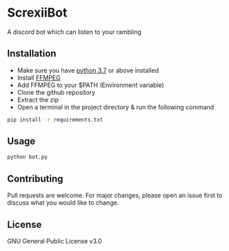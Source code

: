 # ScrexiiBot
 A discord bot which can listen to your rambling

## Installation

- Make sure you have [python 3.7](https://www.python.org/downloads/) or above installed
- Install [FFMPEG](https://github.com/adaptlearning/adapt_authoring/wiki/Installing-FFmpeg) 
- Add FFMPEG to your $PATH (Environment variable) 
- Clone the github repository
- Extract the zip
- Open a terminal in the project directory & run the following command

```bash
pip install -r requirements.txt
```

## Usage

```python 
python bot.py
```

## Contributing
Pull requests are welcome. For major changes, please open an issue first to discuss what you would like to change.

## License
GNU General Public License v3.0
